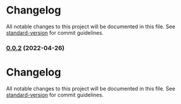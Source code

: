 # Changelog

All notable changes to this project will be documented in this file. See [standard-version](https://github.com/conventional-changelog/standard-version) for commit guidelines.

### [0.0.2](https://github.com/meemalabs/renovate-config/compare/v0.0.3...v0.0.2) (2022-04-26)

# Changelog

All notable changes to this project will be documented in this file. See [standard-version](https://github.com/conventional-changelog/standard-version) for commit guidelines.
